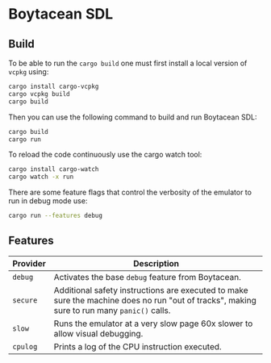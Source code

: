 # Boytacean SDL

## Build

To be able to run the `cargo build` one must first install a local version of `vcpkg` using:

```bash
cargo install cargo-vcpkg
cargo vcpkg build
cargo build
```

Then you can use the following command to build and run Boytacean SDL:

```bash
cargo build
cargo run
```

To reload the code continuously use the cargo watch tool:

```bash
cargo install cargo-watch
cargo watch -x run
```

There are some feature flags that control the verbosity of the emulator to run in debug mode use:

```bash
cargo run --features debug
```

## Features

| Provider | Description                                                                                                                                |
| -------- | ------------------------------------------------------------------------------------------------------------------------------------------ |
| `debug`  | Activates the base `debug` feature from Boytacean.                                                                                         |
| `secure` | Additional safety instructions are executed to make sure the machine does no run "out of tracks", making sure to run many `panic()` calls. |
| `slow`   | Runs the emulator at a very slow page 60x slower to allow visual debugging.                                                                |
| `cpulog` | Prints a log of the CPU instruction executed.                                                                                              |
